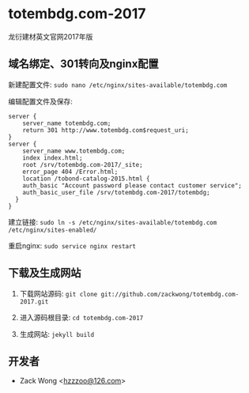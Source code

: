 totembdg.com-2017
=============

龙衍建材英文官网2017年版


域名绑定、301转向及nginx配置
-----

新建配置文件: ``sudo nano /etc/nginx/sites-available/totembdg.com``

编辑配置文件及保存: 

    server {
        server_name totembdg.com;
        return 301 http://www.totembdg.com$request_uri;
    }
    server {
        server_name www.totembdg.com;
        index index.html;
        root /srv/totembdg.com-2017/_site;
        error_page 404 /Error.html;
        location /tobond-catalog-2015.html {
        auth_basic "Account password please contact customer service";
        auth_basic_user_file /srv/totembdg.com-2017/totembdg;
      }
    }

建立链接: ``sudo ln -s /etc/nginx/sites-available/totembdg.com /etc/nginx/sites-enabled/``

重启nginx: ``sudo service nginx restart``


下载及生成网站
-----

1. 下载网站源码: ``git clone git://github.com/zackwong/totembdg.com-2017.git``

2. 进入源码根目录: ``cd totembdg.com-2017``

3. 生成网站: ``jekyll build``


开发者
---------

* Zack Wong &lt;hzzzoo@126.com&gt;
